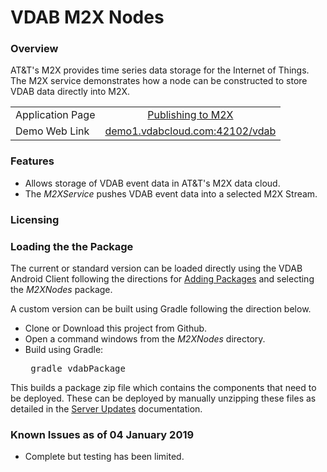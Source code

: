 # VDAB M2X Nodes
### Overview 
AT&T's M2X provides time series data storage for the Internet of Things. The M2X service demonstrates how
a node can be constructed to store VDAB data directly into M2X. 

| | |
|  --- |  :---: |
| Application Page    | [Publishing to M2X](https://vdabtec.com/vdab/app-guides/publishing-to-m2x) |
| Demo Web Link   | [demo1.vdabcloud.com:42102/vdab](http://demo1.vdabcloud.com:42012/vdab) |

### Features
<ul>
<li>Allows storage of VDAB event data in AT&T's M2X data cloud.
<li>The <i>M2XService</i> pushes VDAB event data into a selected M2X Stream.
</ul>

### Licensing

### Loading the the Package
The current or standard version can be loaded directly using the VDAB Android Client following the directions
for [Adding Packages](https://vdabtec.com/vdab/docs/VDABGUIDE_AddingPackages.pdf) 
and selecting the <i>M2XNodes</i> package.
 
A custom version can be built using Gradle following the direction below.

* Clone or Download this project from Github.
* Open a command windows from the <i>M2XNodes</i> directory.
* Build using Gradle: <pre>      gradle vdabPackage</pre>

This builds a package zip file which contains the components that need to be deployed. These can be deployed by 
manually unzipping these files as detailed in the [Server Updates](https://vdabtec.com/vdab/docs/VDABGUIDE_ServerUpdates.pdf) 
 documentation.

### Known Issues as of 04 January 2019

* Complete but testing has been limited.


